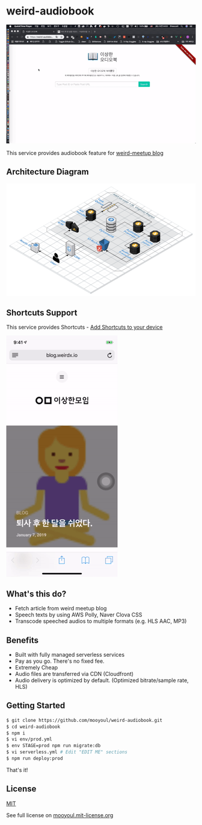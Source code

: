 # weird-audiobook

![demo](/assets/weird-audiobook-demo.gif)

This service provides audiobook feature for [weird-meetup blog](http://blog.weirdx.io)

## Architecture Diagram

![diagram](/assets/weird-audiobook-diagram.png)


## Shortcuts Support

This service provides Shortcuts - [Add Shortcuts to your device](https://www.icloud.com/shortcuts/387eff4a8f124ee0aa00481d49d47745)

![shortcuts demo](/assets/weird-audiobook-shortcuts.gif)


## What's this do?

- Fetch article from weird meetup blog
- Speech texts by using AWS Polly, Naver Clova CSS
- Transcode speeched audios to multiple formats (e.g. HLS AAC, MP3)

## Benefits

- Built with fully managed serverless services
- Pay as you go. There's no fixed fee.
- Extremely Cheap
- Audio files are transferred via CDN (Cloudfront)
- Audio delivery is optimized by default. (Optimized bitrate/sample rate, HLS)


## Getting Started

```bash
$ git clone https://github.com/mooyoul/weird-audiobook.git
$ cd weird-audiobook
$ npm i
$ vi env/prod.yml
$ env STAGE=prod npm run migrate:db
$ vi serverless.yml # Edit "EDIT ME" sections
$ npm run deploy:prod 
```

That's it!

## License
[MIT](LICENSE)

See full license on [mooyoul.mit-license.org](http://mooyoul.mit-license.org/)


